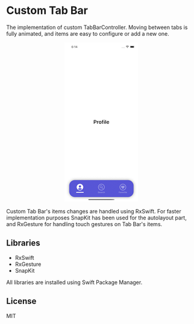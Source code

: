 # Custom Tab Bar


The implementation of custom TabBarController. Moving between tabs is fully animated, and items are easy to configure or add a new one.

<p align="center">
  <img src="CustomTabBar.gif" alt="animated" />
</p>

Custom Tab Bar's items changes are handled using RxSwift. For faster implementation purposes SnapKit has been used for the autolayout part, and RxGesture for handling touch gestures on Tab Bar's items.

## Libraries

- RxSwift
- RxGesture
- SnapKit

All libraries are installed using Swift Package Manager.

## License

MIT
